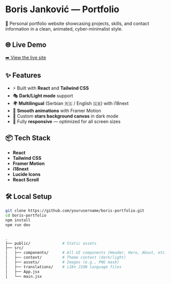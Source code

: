 # Boris Janković — Portfolio

🎯 Personal portfolio website showcasing projects, skills, and contact information in a clean, animated, cyber-minimalist style.

## 🌐 Live Demo

[➡️ View the live site](https://yourdomain.com) <!-- Zameni link kad deployuješ -->

## ✨ Features

- ⚡ Built with **React** and **Tailwind CSS**
- 🎭 **Dark/Light mode** support
- 🌍 **Multilingual** (Serbian 🇷🇸 / English 🇬🇧) with i18next
- 🎥 **Smooth animations** with Framer Motion
- 🌌 Custom **stars background canvas** in dark mode
- 📱 Fully **responsive** — optimized for all screen sizes

## 📦 Tech Stack

- **React**
- **Tailwind CSS**
- **Framer Motion**
- **i18next**
- **Lucide Icons**
- **React Scroll**

## 🛠️ Local Setup

```bash
git clone https://github.com/yourusername/boris-portfolio.git
cd boris-portfolio
npm install
npm run dev


.
├── public/              # Static assets
├── src/
│   ├── components/      # All UI components (Header, Hero, About, etc.)
│   ├── context/         # Theme context (dark/light)
│   ├── assets/          # Images (e.g., PNG mask)
│   ├── translations/    # i18n JSON language files
│   ├── App.jsx
│   └── main.jsx
